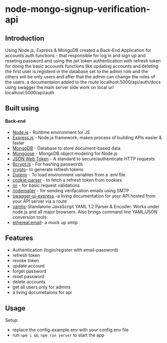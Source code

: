# node-mongo-signup-verification-api

## Introduction
Using  Node.js, Express & MongoDB  created a Back-End Application for accounts auth functions - that responsible for log in and sign up and reseting password and using the jwt token authentication with refresh token for doing the basic accounts functions like updating accounts and deleting 
 the first user is registerd in the database  set to the admin role and the others will be only users and after that the admin can change the roles of the users.
 a documentaion added to the route localhost:5000/api/auth/docs using swagger
the main server side work on local url localhost:5000/api/auth


## Built using
#### Back-end
- [Node.js](https://nodejs.org/en/) - Runtime environment for JS
- [Express.js](https://expressjs.com/) - Node.js framework, makes process of building APIs easier & faster
- [MongoDB](https://www.mongodb.com/) - Database to store document-based data
- [Mongoose](https://mongoosejs.com/) - MongoDB object modeling for Node.js
- [JSON Web Token](https://jwt.io/) - A standard to secure/authenticate HTTP requests
- [Bcrypt.js](https://www.npmjs.com/package/bcryptjs) - For hashing passwords
- [crypto](https://www.npmjs.com/package/crypto-js)- to generate refresh tokens
- [Dotenv](https://www.npmjs.com/package/dotenv) - To load environment variables from a .env file
- [cookie-parser](https://www.npmjs.com/package/cookie-parser) - to fetch a refresh token from cookies
- [joi](https://www.npmjs.com/package/joi/v/6.6.0) - for basic request validations
- [nodemailer](https://www.npmjs.com/package/nodemailer) - for sending verifacation emails using SMTP
- [swagger-ui-express](https://www.npmjs.com/package/swagger-ui-express) -a living documentation for your API hosted from your API server via a route
- [yamljs](https://www.npmjs.com/package/yamljs)-Standalone JavaScript YAML 1.2 Parser & Encoder. Works under node.js and all major browsers. Also brings command line YAML/JSON conversion tools.
- [ethereal.email](https://ethereal.email/login)- a mock up smtp

## Features
- Authentication (login/register with email-password)
- refresh token 
- revoke token
- update account
- forget password
- reset password
- delete accounts
- get all users only for admins
- a living documetaions for api 
## Usage
Setup:
- replace the config-example.env with your config.env file
- run ```npm i && npm run server```  to start the app

